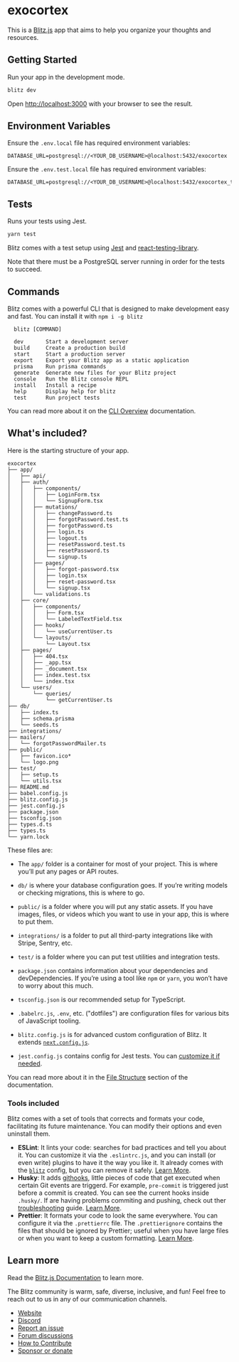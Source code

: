 # **exocortex**

This is a [Blitz.js](https://github.com/blitz-js/blitz) app that aims to help
you organize your thoughts and resources.

## Getting Started

Run your app in the development mode.

```sh
blitz dev
```

Open [http://localhost:3000](http://localhost:3000) with your browser to see the
result.

## Environment Variables

Ensure the `.env.local` file has required environment variables:

```_
DATABASE_URL=postgresql://<YOUR_DB_USERNAME>@localhost:5432/exocortex
```

Ensure the `.env.test.local` file has required environment variables:

```_
DATABASE_URL=postgresql://<YOUR_DB_USERNAME>@localhost:5432/exocortex_test
```

## Tests

Runs your tests using Jest.

```sh
yarn test
```

Blitz comes with a test setup using [Jest](https://jestjs.io/) and
[react-testing-library](https://testing-library.com/).

Note that there must be a PostgreSQL server running in order for the tests to
succeed.

## Commands

Blitz comes with a powerful CLI that is designed to make development easy and
fast. You can install it with `npm i -g blitz`

```_
  blitz [COMMAND]

  dev       Start a development server
  build     Create a production build
  start     Start a production server
  export    Export your Blitz app as a static application
  prisma    Run prisma commands
  generate  Generate new files for your Blitz project
  console   Run the Blitz console REPL
  install   Install a recipe
  help      Display help for blitz
  test      Run project tests
```

You can read more about it on the [CLI Overview](https://blitzjs.com/docs/cli-overview) documentation.

## What's included?

Here is the starting structure of your app.

```_
exocortex
├── app/
│   ├── api/
│   ├── auth/
│   │   ├── components/
│   │   │   ├── LoginForm.tsx
│   │   │   └── SignupForm.tsx
│   │   ├── mutations/
│   │   │   ├── changePassword.ts
│   │   │   ├── forgotPassword.test.ts
│   │   │   ├── forgotPassword.ts
│   │   │   ├── login.ts
│   │   │   ├── logout.ts
│   │   │   ├── resetPassword.test.ts
│   │   │   ├── resetPassword.ts
│   │   │   └── signup.ts
│   │   ├── pages/
│   │   │   ├── forgot-password.tsx
│   │   │   ├── login.tsx
│   │   │   ├── reset-password.tsx
│   │   │   └── signup.tsx
│   │   └── validations.ts
│   ├── core/
│   │   ├── components/
│   │   │   ├── Form.tsx
│   │   │   └── LabeledTextField.tsx
│   │   ├── hooks/
│   │   │   └── useCurrentUser.ts
│   │   └── layouts/
│   │       └── Layout.tsx
│   ├── pages/
│   │   ├── 404.tsx
│   │   ├── _app.tsx
│   │   ├── _document.tsx
│   │   ├── index.test.tsx
│   │   └── index.tsx
│   └── users/
│       └── queries/
│           └── getCurrentUser.ts
├── db/
│   ├── index.ts
│   ├── schema.prisma
│   └── seeds.ts
├── integrations/
├── mailers/
│   └── forgotPasswordMailer.ts
├── public/
│   ├── favicon.ico*
│   └── logo.png
├── test/
│   ├── setup.ts
│   └── utils.tsx
├── README.md
├── babel.config.js
├── blitz.config.js
├── jest.config.js
├── package.json
├── tsconfig.json
├── types.d.ts
├── types.ts
└── yarn.lock
```

These files are:

- The `app/` folder is a container for most of your project. This is where
  you’ll put any pages or API routes.

- `db/` is where your database configuration goes. If you’re writing models or
  checking migrations, this is where to go.

- `public/` is a folder where you will put any static assets. If you have
  images, files, or videos which you want to use in your app, this is where to
  put them.

- `integrations/` is a folder to put all third-party integrations like with
  Stripe, Sentry, etc.

- `test/` is a folder where you can put test utilities and integration tests.

- `package.json` contains information about your dependencies and
  devDependencies. If you’re using a tool like `npm` or `yarn`, you won’t have
  to worry about this much.

- `tsconfig.json` is our recommended setup for TypeScript.

- `.babelrc.js`, `.env`, etc. ("dotfiles") are configuration files for various
  bits of JavaScript tooling.

- `blitz.config.js` is for advanced custom configuration of Blitz. It extends
  [`next.config.js`](https://nextjs.org/docs/api-reference/next.config.js/introduction).

- `jest.config.js` contains config for Jest tests. You can [customize it if
  needed](https://jestjs.io/docs/en/configuration).

You can read more about it in the [File
Structure](https://blitzjs.com/docs/file-structure) section of the
documentation.

### Tools included

Blitz comes with a set of tools that corrects and formats your code,
facilitating its future maintenance. You can modify their options and even
uninstall them.

- **ESLint**: It lints your code: searches for bad practices and tell you about
  it. You can customize it via the `.eslintrc.js`, and you can install (or even
  write) plugins to have it the way you like it. It already comes with the
  [`blitz`](https://github.com/blitz-js/blitz/tree/canary/packages/eslint-config)
  config, but you can remove it safely. [Learn More](https://eslint.org).
- **Husky**: It adds [githooks](https://git-scm.com/docs/githooks), little
  pieces of code that get executed when certain Git events are triggerd. For
  example, `pre-commit` is triggered just before a commit is created. You can
  see the current hooks inside `.husky/`. If are having problems commiting and
  pushing, check out ther
  [troubleshooting](https://typicode.github.io/husky/#/?id=troubleshoot) guide.
  [Learn More](https://typicode.github.io/husky).
- **Prettier**: It formats your code to look the same everywhere. You can
  configure it via the `.prettierrc` file. The `.prettierignore` contains the
  files that should be ignored by Prettier; useful when you have large files or
  when you want to keep a custom formatting. [Learn More](https://prettier.io).

## Learn more

Read the [Blitz.js Documentation](https://blitzjs.com/docs/getting-started) to
learn more.

The Blitz community is warm, safe, diverse, inclusive, and fun! Feel free to
reach out to us in any of our communication channels.

- [Website](https://blitzjs.com/)
- [Discord](https://discord.blitzjs.com/)
- [Report an issue](https://github.com/blitz-js/blitz/issues/new/choose)
- [Forum discussions](https://github.com/blitz-js/blitz/discussions)
- [How to Contribute](https://blitzjs.com/docs/contributing)
- [Sponsor or donate](https://github.com/blitz-js/blitz#sponsors-and-donations)
